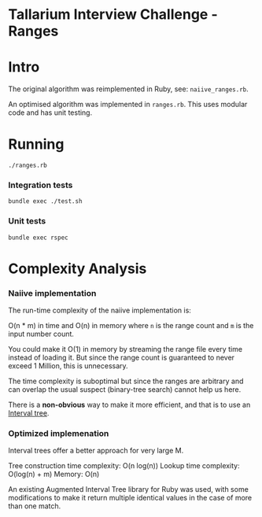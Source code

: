 # Tallarium Interview Challenge - Ranges

# Intro

The original algorithm was reimplemented in Ruby, see: `naiive_ranges.rb`.

An optimised algorithm was implemented in `ranges.rb`. This uses modular code and has unit testing.

# Running

`./ranges.rb`

### Integration tests

`bundle exec ./test.sh`

### Unit tests

`bundle exec rspec`

# Complexity Analysis

### Naiive implementation

The run-time complexity of the naiive implementation is:

O(n * m) in time and O(n) in memory where `n` is the range count and `m` is the input number count.

You could make it O(1) in memory by streaming the range file every time instead of loading it. But since the range count is guaranteed to never exceed 1 Million, this is unnecessary.

The time complexity is suboptimal but since the ranges are arbitrary and can overlap the usual suspect (binary-tree search) cannot help us here.

There is a **non-obvious** way to make it more efficient, and that is to use an [Interval tree](https://en.wikipedia.org/wiki/Interval_tree).

### Optimized implemenation

Interval trees offer a better approach for very large M.

Tree construction time complexity: O(n log(n))
Lookup time complexity: O(log(n) + m)
Memory: O(n)

An existing Augmented Interval Tree library for Ruby was used, with some modifications to make it return multiple identical values in the case of more than one match.

